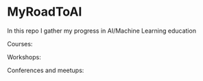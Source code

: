 # MyRoadToAI
In this repo I gather my progress in AI/Machine Learning education

Courses:


Workshops:


Conferences and meetups:
